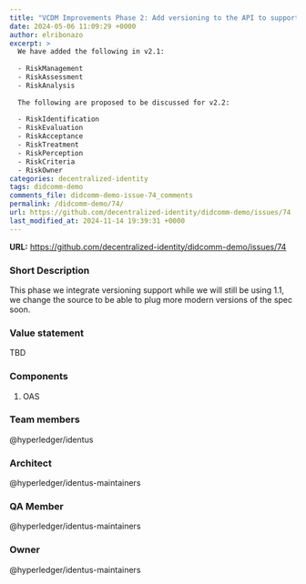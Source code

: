 ```yaml
---
title: "VCDM Improvements Phase 2: Add versioning to the API to support multiple versions at the same time"
date: 2024-05-06 11:09:29 +0000
author: elribonazo
excerpt: >
  We have added the following in v2.1:
  
  - RiskManagement
  - RiskAssessment
  - RiskAnalysis
  
  The following are proposed to be discussed for v2.2:
  
  - RiskIdentification
  - RiskEvaluation
  - RiskAcceptance
  - RiskTreatment
  - RiskPerception
  - RiskCriteria
  - RiskOwner
categories: decentralized-identity
tags: didcomm-demo
comments_file: didcomm-demo-issue-74_comments
permalink: /didcomm-demo/74/
url: https://github.com/decentralized-identity/didcomm-demo/issues/74
last_modified_at: 2024-11-14 19:39:31 +0000
---
```



**URL:** https://github.com/decentralized-identity/didcomm-demo/issues/74

### Short Description

This phase we integrate versioning support while we will still be using 1.1, we change the source to be able to plug more modern versions of the spec soon.

### Value statement

TBD

### Components

1. OAS

### Team members

@hyperledger/identus

### Architect

@hyperledger/identus-maintainers 

### QA Member

@hyperledger/identus-maintainers 

### Owner

@hyperledger/identus-maintainers 